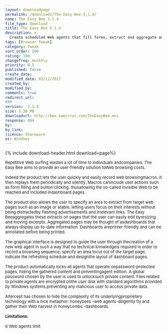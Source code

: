 ```yaml
---
layout: downloadpage
permalink: /downloads/The-Easy-Bee-3,1,4/
name: The Easy Bee 3.1.4
file_type: download
title: The Easy Bee 3.1.4
description: >-
  Create scheduled Web agents that fill forms, extract and aggregate any content.
tags: [Browser Tweak]
category: Tweak
sort_order: 100
rating: 100
changefreq: monthly
priority: 0.5
published: false
create_date: 
modified_date: 03/11/2017
created_by: 
modified_by: 
comments: true
redirect_url: 
### 
version:  3.1.4
size: 3.30 MB
downloadurl: http://bee.swmirror.com/TheEasyBee.msi
response: 404
by: 
by_link: 
licence: Shareware
os: Windows
---
```


{% include download-header.html download=page%}

<p style="fix-download-text !important">
<p><font size="2"><p>Repetitive Web surfing wastes a lot of time to individuals andcompanies. The Easy Bee aims to provide an user-friendly solution toWeb browsing costs. <br />
<br />
Indeed the product lets the user quickly and easily record web browsingmacros. It then replays them periodically and silently. Macros caninclude user actions such as form filling and button clicking, thusallowing the so-called invisible Web to be reached and included indashboard pages. <br />
<br />
The product also allows the user to specify an area to extract from target web pages such as an image or atable, letting users focus on their interests without being distractedby flashing advertisements and irrelevant links. The Easy Beeaggregates these extracts on pages that the user can easily edit byresizing and moving excerpts. Aggregated pages may be thought of asdashboards that always display up-to-date information. Dashboards areprinter-friendly and can be annotated before being printed. <br />
<br />
The graphical interface is designed to guide the user through thecreation of a new web agent in such a way that no technical knowledgeis required in order to record a browsing sequence, specify an area tocut out of the target page, indicate the refreshing schedule and designthe layout of dashboard pages. <br />
<br />
The product automatically locks all agents that operate onpassword-protected pages, hiding the gathered content and preventingagent edition. A global password chosen by the user is used to unlocksuch private content. Files related to private agents are encrypted onthe user disk with standard algorithms provided by Windows systems,preventing any malicious user to access private data.<br />
<br />
Altercept has chosen to hide the complexity of its underlyingproprietary technology with a nice metaphor: honeybees -web agents-diligently fly and gather their Web harvest in honeycombs -dashboards.<br />
<br />
<span><strong>Limitations:</strong></span><br />
<br />
6 Web agents limit</p></p></p>
